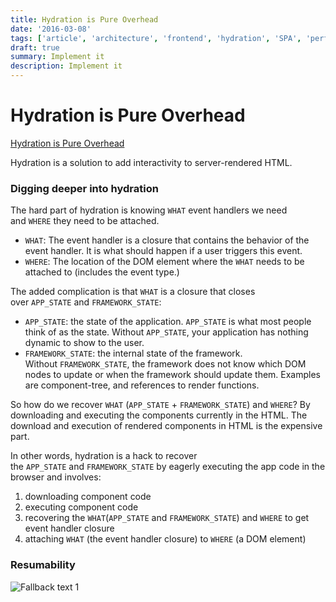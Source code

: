 ```yaml
---
title: Hydration is Pure Overhead
date: '2016-03-08'
tags: ['article', 'architecture', 'frontend', 'hydration', 'SPA', 'performance', 'virtualDom', 'read', 'withResume']
draft: true
summary: Implement it
description: Implement it
---
```

# Hydration is Pure Overhead


[Hydration is Pure Overhead](https://www.builder.io/blog/hydration-is-pure-overhead)

Hydration is a solution to add interactivity to server-rendered HTML.

### Digging deeper into hydration

The hard part of hydration is knowing `WHAT` event handlers we need and `WHERE` they need to be attached.

-   `WHAT`: The event handler is a closure that contains the behavior of the event handler. It is what should happen if a user triggers this event.
-   `WHERE`: The location of the DOM element where the `WHAT` needs to be attached to (includes the event type.)

The added complication is that `WHAT` is a closure that closes over `APP_STATE` and `FRAMEWORK_STATE`:

-   `APP_STATE`: the state of the application. `APP_STATE` is what most people think of as the state. Without `APP_STATE`, your application has nothing dynamic to show to the user.
-   `FRAMEWORK_STATE`: the internal state of the framework. Without `FRAMEWORK_STATE`, the framework does not know which DOM nodes to update or when the framework should update them. Examples are component-tree, and references to render functions.

So how do we recover `WHAT` (`APP_STATE` + `FRAMEWORK_STATE`) and `WHERE`? By downloading and executing the components currently in the HTML. The download and execution of rendered components in HTML is the expensive part.

In other words, hydration is a hack to recover the `APP_STATE` and `FRAMEWORK_STATE` by eagerly executing the app code in the browser and involves:

1.  downloading component code
2.  executing component code
3.  recovering the `WHAT`(`APP_STATE` and `FRAMEWORK_STATE`) and `WHERE` to get event handler closure
4.  attaching `WHAT` (the event handler closure) to `WHERE` (a DOM element)

### Resumability

![Fallback text 1](/static/assets/pasted-image-20221007171948.png)




